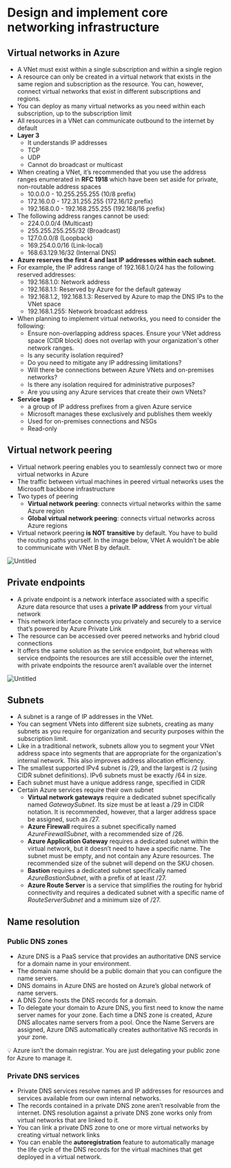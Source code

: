# Design and implement core networking infrastructure

## Virtual networks in Azure

- A VNet must exist within a single subscription and within a single region
- A resource can only be created in a virtual network that exists in the same region and subscription as the resource. You can, however, connect virtual networks that exist in different subscriptions and regions.
- You can deploy as many virtual networks as you need within each subscription, up to the subscription limit
- All resources in a VNet can communicate outbound to the internet by default
- **Layer 3**
  - It understands IP addresses
  - TCP
  - UDP
  - Cannot do broadcast or multicast
- When creating a VNet, it’s recommended that you use the address ranges enumerated in **RFC 1918** which have been set aside for private, non-routable address spaces
  - 10.0.0.0 - 10.255.255.255 (10/8 prefix)
  - 172.16.0.0 - 172.31.255.255 (172.16/12 prefix)
  - 192.168.0.0 - 192.168.255.255 (192.168/16 prefix)
- The following address ranges cannot be used:
  - 224.0.0.0/4 (Multicast)
  - 255.255.255.255/32 (Broadcast)
  - 127.0.0.0/8 (Loopback)
  - 169.254.0.0/16 (Link-local)
  - 168.63.129.16/32 (Internal DNS)
- **Azure reserves the first 4 and last IP addresses within each subnet.**
- For example, the IP address range of 192.168.1.0/24 has the following reserved addresses:
  - 192.168.1.0: Network address
  - 192.168.1.1: Reserved by Azure for the default gateway
  - 192.168.1.2, 192.168.1.3: Reserved by Azure to map the DNS IPs to the VNet space
  - 192.168.1.255: Network broadcast address
- When planning to implement virtual networks, you need to consider the following:
  - Ensure non-overlapping address spaces. Ensure your VNet address space (CIDR block) does not overlap with your organization's other network ranges.
  - Is any security isolation required?
  - Do you need to mitigate any IP addressing limitations?
  - Will there be connections between Azure VNets and on-premises networks?
  - Is there any isolation required for administrative purposes?
  - Are you using any Azure services that create their own VNets?
- **Service tags**
  - a group of IP address prefixes from a given Azure service
  - Microsoft manages these exclusively and publishes them weekly
  - Used for on-premises connections and NSGs
  - Read-only

## Virtual network peering

- Virtual network peering enables you to seamlessly connect two or more virtual networks in Azure
- The traffic between virtual machines in peered virtual networks uses the Microsoft backbone infrastructure
- Two types of peering
  - **Virtual network peering**: connects virtual networks within the same Azure region
  - **Global virtual network peering**: connects virtual networks across Azure regions
- Virtual network peering **is NOT transitive** by default. You have to build the routing paths yourself. In the image below, VNet A wouldn’t be able to communicate with VNet B by default.

![Untitled](Design%20and%20implement%20core%20networking%20infrastructur%204ccd5ceea8054b3eb96c5dfc0b6d4fe8/Untitled.png)

## Private endpoints

- A private endpoint is a network interface associated with a specific Azure data resource that uses a **private IP address** from your virtual network
- This network interface connects you privately and securely to a service that’s powered by Azure Private Link
- The resource can be accessed over peered networks and hybrid cloud connections
- It offers the same solution as the service endpoint, but whereas with service endpoints the resources are still accessible over the internet, with private endpoints the resource aren’t available over the internet

![Untitled](Design%20and%20implement%20core%20networking%20infrastructur%204ccd5ceea8054b3eb96c5dfc0b6d4fe8/Untitled%201.png)

## Subnets

- A subnet is a range of IP addresses in the VNet.
- You can segment VNets into different size subnets, creating as many subnets as you require for organization and security purposes within the subscription limit.
- Like in a traditional network, subnets allow you to segment your VNet address space into segments that are appropriate for the organization's internal network. This also improves address allocation efficiency.
- The smallest supported IPv4 subnet is /29, and the largest is /2 (using CIDR subnet definitions). IPv6 subnets must be exactly /64 in size.
- Each subnet must have a unique address range, specified in CIDR
- Certain Azure services require their own subnet
  - **Virtual network gateways** require a dedicated subnet specifically named *GatewaySubnet*. Its size must be at least a /29 in CIDR notation. It is recommended, however, that a larger address space be assigned, such as /27.
  - **Azure Firewall** requires a subnet specifically named *AzureFirewallSubnet*, with a recommended size of /26.
  - **Azure Application Gateway** requires a dedicated subnet within the virtual network, but it doesn’t need to have a specific name. The subnet must be empty, and not contain any Azure resources. The recommended size of the subnet will depend on the SKU chosen.
  - **Bastion** requires a dedicated subnet specifically named *AzureBastionSubnet*, with a prefix of at least /27.
  - **Azure Route Server** is a service that simplifies the routing for hybrid connectivity and requires a dedicated subnet with a specific name of *RouteServerSubnet* and a minimum size of /27.

## Name resolution

### Public DNS zones

- Azure DNS is a PaaS service that provides an authoritative DNS service for a domain name in your environment.
- The domain name should be a public domain that you can configure the name servers.
- DNS domains in Azure DNS are hosted on Azure’s global network of name servers.
- A DNS Zone hosts the DNS records for a domain.
- To delegate your domain to Azure DNS, you first need to know the name server names for your zone. Each time a DNS zone is created, Azure DNS allocates name servers from a pool. Once the Name Servers are assigned, Azure DNS automatically creates authoritative NS records in your zone.

<aside>
💡 Azure isn’t the domain registrar. You are just delegating your public zone for Azure to manage it.
</aside>

### Private DNS services

- Private DNS services resolve names and IP addresses for resources and services available from our own internal networks.
- The records contained in a private DNS zone aren’t resolvable from the internet. DNS resolution against a private DNS zone works only from virtual networks that are linked to it.
- You can link a private DNS zone to one or more virtual networks by creating virtual network links
- You can enable the **autoregistration** feature to automatically manage the life cycle of the DNS records for the virtual machines that get deployed in a virtual network.
